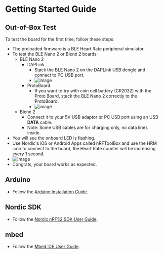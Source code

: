 # Getting Started Guide

## Out-of-Box Test

To test the board for the first time, follow these steps:

* The preloaded firmware is a BLE Heart Rate peripheral simulator.
* To test the BLE Nano 2 or Blend 2 boards
	* BLE Nano 2
		* DAPLink
			* Stack the BLE Nano 2 on the DAPLink USB dongle and connect to PC USB port.
			* ![image](./images/Nano2/Nano2_01.jpg)
		* ProtoBoard
			* If you want to try with coin cell battery (CR2032) with the Proto Board, stack the BLE Nano 2 correctly to the ProtoBoard.
			* ![image](./images/Nano2/ProtoBoard_01.jpg)
	* Blend 2	
		* Connect it to your 5V USB adaptor or PC USB port using an USB **DATA** cable.
		* Note: Some USB cables are for charging only, no data lines inside.
* You will see the onboard LED is flashing.
* Use Nordic's iOS or Android Apps called nRFToolBox and use the HRM icon to connect to the board, the Heart Rate counter will be increasing every 1 second.
* ![image](./images/App_01.png)
* Congrats, your board works as expected.

## Arduino

* Follow the [Arduino Installation Guide](./Arduino_Board_Package_Installation_Guide.md).

## Nordic SDK

* Follow the [Nordic nRF52 SDK User Guide](./Nordic_SDK_User_Guide.md).

## mbed

* Follow the [Mbed IDE User Guide](./Mbed_IDE_User_Guide.md).





